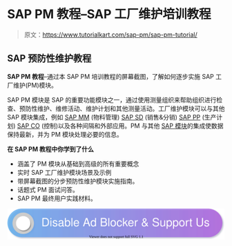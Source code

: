 # SAP PM 教程–SAP 工厂维护培训教程

> 原文：<https://www.tutorialkart.com/sap-pm/sap-pm-tutorial/>

## SAP 预防性维护教程

**SAP PM 教程**–通过本 SAP PM 培训教程的屏幕截图，了解如何逐步实施 SAP 工厂维护(PM)模块。

SAP PM 模块是 SAP 的重要功能模块之一，通过使用测量组织来帮助组织进行检查、预防性维护、维修活动、维护计划和其他测量活动。工厂维护模块可以与其他 SAP 模块集成，例如 [SAP MM](https://www.tutorialkart.com/sap-mm/) (物料管理) [SAP SD](https://www.tutorialkart.com/sap-sd/sap-sd-training-tutorial/) (销售&分销) [SAP PP](https://www.tutorialkart.com/sap-pp/sap-pp-training-tutorial/) (生产计划) [SAP CO](https://www.tutorialkart.com/sap-co/sap-co-tutorial/) (控制)以及各种间隔和外部应用。PM 与其他 [SAP 模块](https://www.tutorialkart.com/sap/sap-modules-list/)的集成使数据保持最新，并为 PM 模块处理必要的信息。

**在 SAP PM 教程中你学到了什么**

*   涵盖了 PM 模块从基础到高级的所有重要概念
*   实时 SAP 工厂维护模块场景及示例
*   带屏幕截图的分步预防性维护模块实施指南。
*   话题式 PM 面试问答。
*   SAP PM 最终用户实践材料。

[![](img/925da31b32d6bc3827932f6c8afb11bb.png)](https://www.tutorialkart.com/)